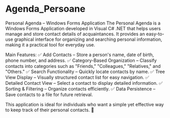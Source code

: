 # Agenda_Persoane
Personal Agenda – Windows Forms Application
The Personal Agenda is a Windows Forms Application developed in Visual C# .NET that helps users manage and store contact details of acquaintances. It provides an easy-to-use graphical interface for organizing and searching personal information, making it a practical tool for everyday use.

Main Features:
✅ Add Contacts – Store a person's name, date of birth, phone number, and address.
✅ Category-Based Organization – Classify contacts into categories such as "Friends," "Colleagues," "Relatives," and "Others."
✅ Search Functionality – Quickly locate contacts by name.
✅ Tree View Display – Visually structured contact list for easy navigation.
✅ Detailed Contact View – Select a contact to display detailed information.
✅ Sorting & Filtering – Organize contacts efficiently.
✅ Data Persistence – Save contacts to a file for future retrieval.

This application is ideal for individuals who want a simple yet effective way to keep track of their personal contacts. 🚀
